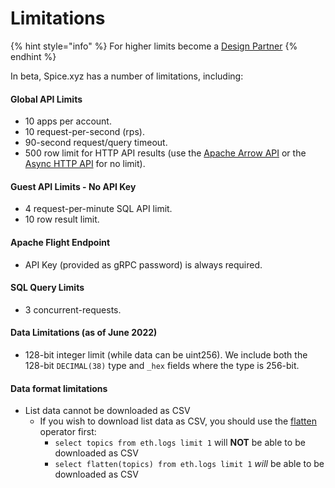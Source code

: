 # Limitations

{% hint style="info" %}
For higher limits become a [Design Partner](https://www.craft.do/s/bgJFtYzSZwuFXD)
{% endhint %}

In beta, Spice.xyz has a number of limitations, including:

#### Global API Limits

* 10 apps per account.
* 10 request-per-second (rps).
* 90-second request/query timeout.
* 500 row limit for HTTP API results (use the [Apache Arrow API](../api/sql-query-api/apache-arrow-flight-api.md) or the [Async HTTP API](../api/sql-query-api/http-api-1.md) for no limit).

#### Guest API Limits - No API Key

* 4 request-per-minute SQL API limit.
* 10 row result limit.

#### **Apache Flight Endpoint**

* API Key (provided as gRPC password) is always required.

#### **SQL Query Limits**

* 3 concurrent-requests.

#### Data Limitations (as of June 2022)

* 128-bit integer limit (while data can be uint256). We include both the 128-bit `DECIMAL(38)` type and `_hex` fields where the type is 256-bit.

#### Data format limitations

* List data cannot be downloaded as CSV
  * If you wish to download list data as CSV, you should use the [flatten](https://docs.dremio.com/software/sql-reference/sql-functions/functions/FLATTEN/) operator first:
    * `select topics from eth.logs limit 1` will **NOT** be able to be downloaded as CSV
    * `select flatten(topics) from eth.logs limit 1` _will_ be able to be downloaded as CSV
